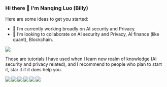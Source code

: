 ### Hi there 👋 I'm Nanqing Luo (Billy)

<!--
**Billy1900/Billy1900** is a ✨ _special_ ✨ repository because its `README.md` (this file) appears on your GitHub profile.
--->
Here are some ideas to get you started:

- 🔭 I’m currently working broadly on AI security and Privacy.
- 👯 I’m looking to collaborate on AI security and Privacy, AI finance (like quant), Blockchain.

![](https://github-profile-summary-cards.vercel.app/api/cards/profile-details?username=Billy1900&theme=dracula)

Those are tutorials I have used when I learn new realm of knowledge (AI security and privacy related), and I recommend to people who plan to start it, star it if it does help you.

<a href="https://github.com/Billy1900/Awesome-Machine-Learning">
  <img align="left" src="https://github-readme-stats.anuraghazra1.vercel.app/api/pin/?username=Billy1900&repo=Awesome-Machine-Learning&show_icons=true&title_color=fff&icon_color=79ff97&text_color=9f9f9f&bg_color=151515" />
</a>

<a href="https://github.com/Billy1900/GNN-Learning-and-Integration">
  <img align="left" src="https://github-readme-stats.anuraghazra1.vercel.app/api/pin/?username=Billy1900&repo=GNN-Learning-and-Integration&show_icons=true&title_color=fff&icon_color=79ff97&text_color=9f9f9f&bg_color=151515" />
</a>


<a href="https://github.com/Billy1900/Awesome-DeepFake-Learning">
  <img align="left" src="https://github-readme-stats.anuraghazra1.vercel.app/api/pin/?username=Billy1900&repo=Awesome-DeepFake-Learning&show_icons=true&title_color=fff&icon_color=79ff97&text_color=9f9f9f&bg_color=151515" />
</a>


<a href="https://github.com/Billy1900/Learning-of-Computer-Science">
  <img align="left" src="https://github-readme-stats.anuraghazra1.vercel.app/api/pin/?username=Billy1900&repo=Learning-of-Computer-Science&show_icons=true&title_color=fff&icon_color=79ff97&text_color=9f9f9f&bg_color=151515" />
</a>

<a href="https://github.com/Billy1900/Awesome-Differential-Privacy">
  <img align="left" src="https://github-readme-stats.anuraghazra1.vercel.app/api/pin/?username=Billy1900&repo=Awesome-Differential-Privacy&show_icons=true&title_color=fff&icon_color=79ff97&text_color=9f9f9f&bg_color=151515" />
</a>

<a href="https://github.com/Billy1900/Privacy-and-Security-issues-in-machine-learning">
  <img align="left" src="https://github-readme-stats.anuraghazra1.vercel.app/api/pin/?username=Billy1900&repo=Privacy-and-Security-issues-in-machine-learning&show_icons=true&title_color=fff&icon_color=79ff97&text_color=9f9f9f&bg_color=151515" />
</a>

